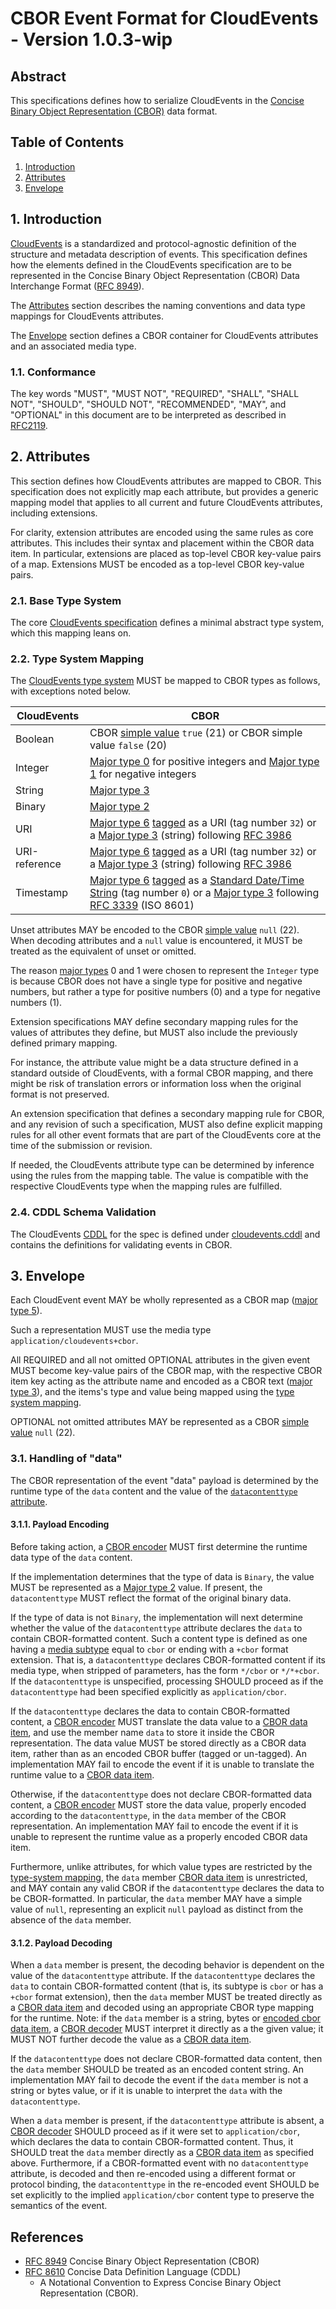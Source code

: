 # CBOR Event Format for CloudEvents - Version 1.0.3-wip

## Abstract

This specifications defines how to serialize CloudEvents in the 
[Concise Binary Object Representation (CBOR)][cbor-spec] data format.

## Table of Contents

1. [Introduction](#1-introduction)
2. [Attributes](#2-attributes)
3. [Envelope](#3-envelope)

## 1. Introduction

[CloudEvents][ce] is a standardized and protocol-agnostic definition of the
structure and metadata description of events. This specification defines how the
elements defined in the CloudEvents specification are to be represented in the
Concise Binary Object Representation (CBOR) Data Interchange Format 
([RFC 8949][cbor-spec]).

The [Attributes](#2-attributes) section describes the naming conventions and
data type mappings for CloudEvents attributes.

The [Envelope](#3-envelope) section defines a CBOR container for CloudEvents
attributes and an associated media type.

### 1.1. Conformance

The key words "MUST", "MUST NOT", "REQUIRED", "SHALL", "SHALL NOT", "SHOULD",
"SHOULD NOT", "RECOMMENDED", "MAY", and "OPTIONAL" in this document are to be
interpreted as described in [RFC2119][rfc2119].

## 2. Attributes

This section defines how CloudEvents attributes are mapped to CBOR. This
specification does not explicitly map each attribute, but provides a generic
mapping model that applies to all current and future CloudEvents attributes,
including extensions.

For clarity, extension attributes are encoded using the same rules as core 
attributes. This includes their syntax and placement within the CBOR data item. 
In particular, extensions are placed as top-level CBOR key-value pairs of a map. 
Extensions MUST be encoded as a top-level CBOR key-value pairs.

### 2.1. Base Type System

The core [CloudEvents specification][ce] defines a minimal abstract type system,
which this mapping leans on.

### 2.2. Type System Mapping

The [CloudEvents type system][ce-types] MUST be mapped to CBOR types as follows,
with exceptions noted below.

| CloudEvents   | CBOR                                                         |
| ------------- | ------------------------------------------------------------ |
| Boolean       | CBOR [simple value][cbor-simple-value] `true` (21) or CBOR simple value `false` (20) |
| Integer       | [Major type 0][cbor-major-types] for positive integers and [Major type 1][cbor-major-types] for negative integers                         |
| String        | [Major type 3][cbor-major-types]                             |
| Binary        | [Major type 2][cbor-major-types]                             |
| URI           | [Major type 6][cbor-major-types] [tagged][cbor-tagging] as a URI (tag number `32`) or a [Major type 3][cbor-major-types] (string) following [RFC 3986][rfc3986]|
| URI-reference | [Major type 6][cbor-major-types] [tagged][cbor-tagging] as a URI (tag number `32`) or a [Major type 3][cbor-major-types] (string) following [RFC 3986][rfc3986]|
| Timestamp     | [Major type 6][cbor-major-types] [tagged][cbor-tagging] as a [Standard Date/Time String][cbor-standard-datetime] (tag number `0`)  or a [Major type 3][cbor-major-types] following [RFC 3339][rfc3339] (ISO 8601)  |

Unset attributes MAY be encoded to the CBOR [simple value][cbor-simple-value] 
`null` (22). When decoding attributes and a `null` value is encountered, 
it MUST be treated as the equivalent of unset or omitted.

The reason [major types][cbor-major-types] 0 and 1 were chosen to represent the 
`Integer` type is because CBOR does not have a single type for positive and 
negative numbers, but rather a type for positive numbers (0) and a type 
for negative numbers (1).  

Extension specifications MAY define secondary mapping rules for the values of
attributes they define, but MUST also include the previously defined primary
mapping.

For instance, the attribute value might be a data structure defined in a
standard outside of CloudEvents, with a formal CBOR mapping, and there might be
risk of translation errors or information loss when the original format is not
preserved.

An extension specification that defines a secondary mapping rule for CBOR, and
any revision of such a specification, MUST also define explicit mapping rules
for all other event formats that are part of the CloudEvents core at the time of
the submission or revision.

If needed, the CloudEvents attribute type can be determined by inference using 
the rules from the mapping table. The value is compatible with the respective 
CloudEvents type when the mapping rules are fulfilled.

### 2.4. CDDL Schema Validation

The CloudEvents [CDDL][cddl-spec] for the spec is defined under
[cloudevents.cddl](cloudevents.cddl) and contains the definitions for 
validating events in CBOR.

## 3. Envelope

Each CloudEvent event MAY be wholly represented as a CBOR map 
([major type 5][cbor-major-types]).

Such a representation MUST use the media type `application/cloudevents+cbor`.

All REQUIRED and all not omitted OPTIONAL attributes in the given event MUST 
become key-value pairs of the CBOR map, with the respective CBOR item key 
acting as the attribute name and encoded as a CBOR text 
([major type 3][cbor-major-types]), and the items's type and value being mapped 
using the [type system mapping](#22-type-system-mapping).

OPTIONAL not omitted attributes MAY be represented as a CBOR 
[simple value][cbor-simple-value] `null` (22).

### 3.1. Handling of "data"

The CBOR representation of the event "data" payload is determined by the runtime
type of the `data` content and the value of the [`datacontenttype`
attribute][datacontenttype].

#### 3.1.1. Payload Encoding

Before taking action, a [CBOR encoder][cbor-encoder] MUST first determine 
the runtime data type of the `data` content.

If the implementation determines that the type of data is `Binary`, the value
MUST be represented as a [Major type 2][cbor-major-types] value. If present, 
the `datacontenttype` MUST reflect the format of the original binary data.

If the type of data is not `Binary`, the implementation will next determine
whether the value of the `datacontenttype` attribute declares the `data` to
contain CBOR-formatted content. Such a content type is defined as one having a
[media subtype][rfc2045-sec5] equal to `cbor` or ending with a `+cbor` format
extension. That is, a `datacontenttype` declares CBOR-formatted content if its
media type, when stripped of parameters, has the form `*/cbor` or `*/*+cbor`.
If the `datacontenttype` is unspecified, processing SHOULD proceed as if the
`datacontenttype` had been specified explicitly as `application/cbor`.

If the `datacontenttype` declares the data to contain CBOR-formatted content, a
[CBOR encoder][cbor-encoder] MUST translate the data value to a 
[CBOR data item][cbor-data-item], and use the member name `data` to store it 
inside the CBOR representation. The data value MUST be stored directly as a 
CBOR data item, rather than as an encoded CBOR buffer (tagged or un-tagged).
An implementation MAY fail to encode the event if it is unable to translate 
the runtime value to a [CBOR data item][cbor-data-item].

Otherwise, if the `datacontenttype` does not declare CBOR-formatted data
content, a [CBOR encoder][cbor-encoder] MUST store the data value, 
properly encoded according to the `datacontenttype`, in the `data` member of the
CBOR representation. An implementation MAY fail to encode the event if it is 
unable to represent the runtime value as a properly encoded CBOR data item.

Furthermore, unlike attributes, for which value types are restricted by the
[type-system mapping](#22-type-system-mapping), the `data` member
[CBOR data item][cbor-data-item] is unrestricted, and MAY contain any valid 
CBOR if the `datacontenttype` declares the data to be CBOR-formatted. 
In particular, the `data` member MAY have a simple value of `null`, 
representing an explicit `null` payload as distinct from the absence of 
the `data` member.

#### 3.1.2. Payload Decoding

When a `data` member is present, the decoding behavior is dependent on the value
of the `datacontenttype` attribute. If the `datacontenttype` declares the `data`
to contain CBOR-formatted content (that is, its subtype is `cbor` or has a
`+cbor` format extension), then the `data` member MUST be treated directly as a
[CBOR data item][cbor-data-item] and decoded using an appropriate CBOR type 
mapping for the runtime. Note: if the `data` member is a string, bytes or 
[encoded cbor data item][cbor-encoded-data-item], a [CBOR decoder][cbor-decoder] 
MUST interpret it directly as a the given value; it MUST NOT further
decode the value as a [CBOR data item][cbor-data-item].

If the `datacontenttype` does not declare CBOR-formatted data content, then the
`data` member SHOULD be treated as an encoded content string. An implementation
MAY fail to decode the event if the `data` member is not a string or bytes 
value, or if it is unable to interpret the `data` with the `datacontenttype`.

When a `data` member is present, if the `datacontenttype` attribute is absent, a
[CBOR decoder][cbor-decoder] SHOULD proceed as if it were set to 
`application/cbor`, which declares the data to contain CBOR-formatted content. 
Thus, it SHOULD treat the `data` member directly as a 
[CBOR data item][cbor-data-item] as specified above. Furthermore, 
if a CBOR-formatted event with no `datacontenttype` attribute, is decoded and 
then re-encoded using a different format or protocol binding, the 
`datacontenttype` in the re-encoded event SHOULD be set explicitly to the 
implied `application/cbor` content type to preserve the semantics of the event.

## References

- [RFC 8949][cbor-spec] Concise Binary Object Representation (CBOR)
- [RFC 8610][cddl-spec]  Concise Data Definition Language (CDDL)
  - A Notational Convention to Express 
  Concise Binary Object Representation (CBOR).


[cbor-spec]: https://www.rfc-editor.org/rfc/rfc8949.html
[cbor-simple-value]: https://www.rfc-editor.org/rfc/rfc8949.html#fpnocont
[cbor-major-types]: https://www.rfc-editor.org/rfc/rfc8949.html#name-major-types
[cbor-tagging]: https://www.rfc-editor.org/rfc/rfc8949.html#section-3.4
[cbor-standard-datetime]: https://www.rfc-editor.org/rfc/rfc8949.html#name-standard-date-time-string
[cbor-encoded-data-item]: https://www.rfc-editor.org/rfc/rfc8949.html#section-3.4.5.1
[cddl-spec]: https://www.rfc-editor.org/rfc/rfc8610
[cbor-encoder]: https://www.rfc-editor.org/rfc/rfc8949.html#name-terminology
[cbor-decoder]: https://www.rfc-editor.org/rfc/rfc8949.html#name-terminology
[cbor-data-item]: https://www.rfc-editor.org/rfc/rfc8949.html#section-1.2
[ce]: ../spec.md
[rfc2119]: https://tools.ietf.org/html/rfc2119
[ce-types]: ../spec.md#type-system
[datacontenttype]: ../spec.md#datacontenttype
[rfc2045-sec5]: https://tools.ietf.org/html/rfc2045#section-5
[rfc3339]: https://www.ietf.org/rfc/rfc3339.txt
[rfc3986]: https://tools.ietf.org/html/rfc3986